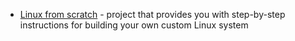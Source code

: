 - [Linux from scratch](https://www.linuxfromscratch.org/) - project that provides you with step-by-step instructions for building your own custom Linux system
